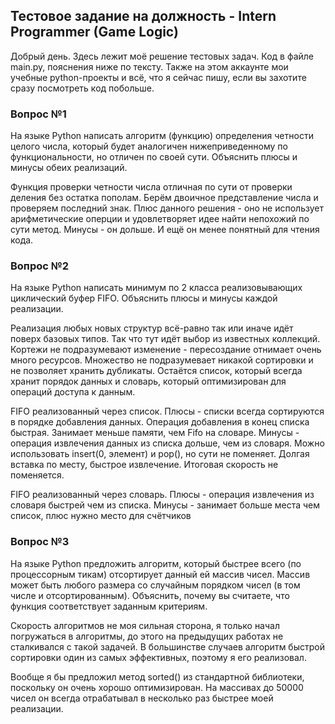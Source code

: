 ## Тестовое задание на должность - Intern Programmer (Game Logic)
Добрый день. Здесь лежит моё решение тестовых задач. Код в файле main.py, пояснения ниже по тексту.
Также на этом аккаунте мои учебные python-проекты и всё, что я сейчас пишу, если вы захотите сразу посмотреть код побольше.

### Вопрос №1
На языке Python написать алгоритм (функцию) определения четности целого числа,
который будет аналогичен нижеприведенному по функциональности, но отличен по своей сути.
Объяснить плюсы и минусы обеих реализаций.

Функция проверки четности числа отличная по сути от проверки деления без остатка пополам.
Берём двоичное представление числа и проверяем последний знак.
Плюс данного решения - оно не использует арифметические оперции и удовлетворяет идее найти непохожий по сути метод.
Минусы - он дольше. И ещё он менее понятный для чтения кода.

### Вопрос №2
На языке Python написать минимум по 2 класса реализовывающих циклический буфер FIFO.
Объяснить плюсы и минусы каждой реализации.

Реализация любых новых структур всё-равно так или иначе идёт поверх базовых типов.
Так что тут идёт выбор из известных коллекций.
Кортежи не подразумевают изменение - пересоздание отнимает очень много ресурсов.
Множество не подразумевает никакой сортировки и не позволяет хранить дубликаты.
Остаётся список, который всегда хранит порядок данных и словарь, который оптимизирован для операций доступа к данным.

FIFO реализованный через список.
Плюсы - списки всегда сортируются в порядке добавления данных.
Операция добавления в конец списка быстрая.
Занимает меньше памяти, чем Fifo на словаре.
Минусы - операция извлечения данных из списка дольше, чем из словаря.
Можно использовать insert(0, элемент) и pop(), но сути не поменяет.
Долгая вставка по месту, быстрое извлечение. Итоговая скорость не поменяется.

FIFO реализованный через словарь.
Плюсы - операция извлечения из словаря быстрей чем из списка.
Минусы - занимает больше места чем список, плюс нужно место для счётчиков

### Вопрос №3
На языке Python предложить алгоритм, который быстрее всего (по процессорным тикам) отсортирует данный ей массив чисел.
Массив может быть любого размера со случайным порядком чисел (в том числе и отсортированным).
Объяснить, почему вы считаете, что функция соответствует заданным критериям.

Скорость алгоритмов не моя сильная сторона, я только начал погружаться в алгоритмы, до этого на предыдущих работах не сталкивался с такой задачей.
В большинстве случаев алгоритм быстрой сортировки один из самых эффективных, поэтому я его реализовал.

Вообще я бы предложил метод sorted() из стандартной библиотеки, поскольку он очень хорошо оптимизирован.
На массивах до 50000 чисел он всегда отрабатывал в несколько раз быстрее моей реализации.
